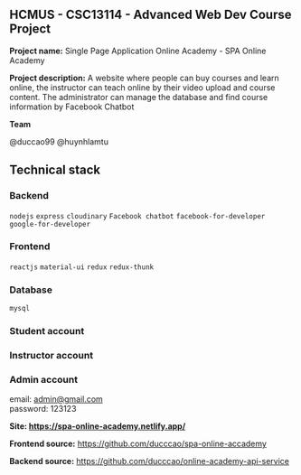 ## HCMUS - CSC13114 - Advanced Web Dev Course Project

**Project name:** Single Page Application Online Academy - SPA Online Academy

**Project description:** A website where people can buy courses and learn online, the instructor can teach online by their video upload and course content. The administrator can manage the database and find course information by Facebook Chatbot

**Team**

@duccao99
@huynhlamtu

## Technical stack

### Backend

`nodejs`
`express`
`cloudinary`
`Facebook chatbot`
`facebook-for-developer`
`google-for-developer`

### Frontend

`reactjs`
`material-ui`
`redux`
`redux-thunk`

### Database

`mysql`

### Student account <br/>

### Instructor account <br/>

### Admin account <br/>

email: admin@gmail.com <br/>
password: 123123 <br/>

**Site: https://spa-online-academy.netlify.app/**

**Frontend source:** https://github.com/ducccao/spa-online-accademy

**Backend source:** https://github.com/ducccao/online-academy-api-service
